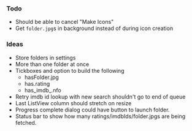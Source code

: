### Todo

* Should be able to cancel "Make Icons"
* Get `folder.jpg`s in background instead of during icon creation

### Ideas

* Store folders in settings
* More than one folder at once
* Tickboxes and option to build the following
  * hasFolder.jpg
  * has.rating
  * has_imdb_.nfo
* Retry imdb id lookup with new search shouldn't go to end of queue
* Last ListView column should stretch on resize
* Progress complete dialog could have button to launch folder.
* Status bar to show how many ratings/imdbIds/folder.jpgs are being fetched.
